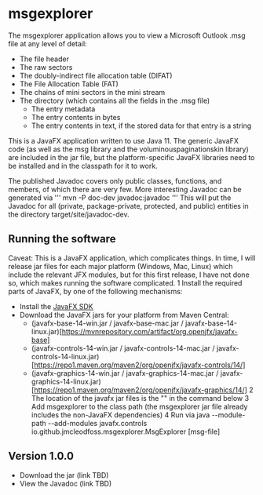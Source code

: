 # msgexplorer
The msgexplorer application allows you to view a Microsoft Outlook .msg file at any level of detail:
* The file header
* The raw sectors
* The doubly-indirect file allocation table (DIFAT)
* The File Allocation Table (FAT)
* The chains of mini sectors in the mini stream
* The directory (which contains all the fields in the .msg file)
  * The entry metadata
  * The entry contents in bytes
  * The entry contents in text, if the stored data for that entry is a string

This is a JavaFX application written to use Java 11. The generic JavaFX code (as well as the msg library and the voluminouspaginationskin library) are
included in the jar file, but the platform-specific JavaFX libraries need to be installed and in the classpath for it to work.

The published Javadoc covers only public classes, functions, and members, of which there are very few. More interesting Javadoc can be generated via
'''
mvn -P doc-dev javadoc:javadoc
'''
This will put the Javadoc for all (private, package-private, protected, and public) entities in the directory target/site/javadoc-dev.

## Running the software
Caveat: This is a JavaFX application, which complicates things. In time, I will release jar files for each major platform (Windows, Mac, Linux) which include the relevant JFX modules, but for this first release, I have not done so, which makes running the software complicated.
1 Install the required parts of JavaFX, by one of the following mechanisms:
  * Install the [JavaFX SDK](https://gluonhq.com/products/javafx/)
  * Download the JavaFX jars for your platform from Maven Central:
    * (javafx-base-14-win.jar / javafx-base-mac.jar / javafx-base-14-linux.jar)[https://mvnrepository.com/artifact/org.openjfx/javafx-base]
    * (javafx-controls-14-win.jar / javafx-controls-14-mac.jar / javafx-controls-14-linux.jar)[https://repo1.maven.org/maven2/org/openjfx/javafx-controls/14/]
    * (javafx-graphics-14-win.jar / javafx-graphics-14-mac.jar / javafx-graphics-14-linux.jar)[https://repo1.maven.org/maven2/org/openjfx/javafx-graphics/14/]
2 The location of the javafx jar files is the "<module-path>" in the command below
3 Add msgexplorer to the class path (the msgexplorer jar file already includes the non-JavaFX dependencies)
4 Run via
    java --module-path <module-path> --add-modules javafx.controls io.github.jmcleodfoss.msgexplorer.MsgExplorer [msg-file]

## Version 1.0.0
* Download the jar (link TBD)
* View the Javadoc (link TBD)
